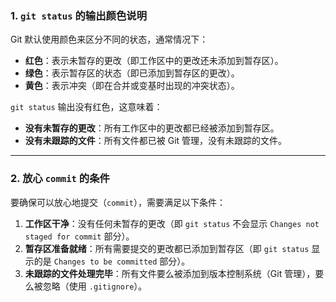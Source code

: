 ### **1. `git status` 的输出颜色说明**
Git 默认使用颜色来区分不同的状态，通常情况下：
- **红色**：表示未暂存的更改（即工作区中的更改还未添加到暂存区）。
- **绿色**：表示暂存区的状态（即已添加到暂存区的更改）。
- **黄色**：表示冲突（即在合并或变基时出现的冲突状态）。

`git status` 输出没有红色，这意味着：
- **没有未暂存的更改**：所有工作区中的更改都已经被添加到暂存区。
- **没有未跟踪的文件**：所有文件都已被 Git 管理，没有未跟踪的文件。

---

### **2. 放心 `commit` 的条件**
要确保可以放心地提交（`commit`），需要满足以下条件：
1. **工作区干净**：没有任何未暂存的更改（即 `git status` 不会显示 `Changes not staged for commit` 部分）。
2. **暂存区准备就绪**：所有需要提交的更改都已添加到暂存区（即 `git status` 显示的是 `Changes to be committed` 部分）。
3. **未跟踪的文件处理完毕**：所有文件要么被添加到版本控制系统（Git 管理），要么被忽略（使用 `.gitignore`）。